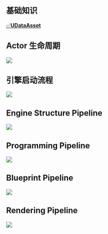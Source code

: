 
## 基础知识

[✅**UDataAsset**](https://github.com/HushengStudent/myUnreal/blob/main/Doc/Basics/basic_info_udataasset/basic_info_udataasset.md)

## Actor 生命周期

![](https://github.com/HushengStudent/myUnreal/blob/main/Doc/Basics/basic_knowledge/actorlifecycle1.png?raw=true)

## 引擎启动流程

![](https://github.com/HushengStudent/myUnreal/blob/main/Doc/Basics/basic_knowledge/engine.png?raw=true)

## Engine Structure Pipeline

![](https://github.com/HushengStudent/myUnreal/blob/main/Doc/Basics/basic_knowledge/engine_structure_pipeline.jpg?raw=true)

## Programming Pipeline

![](https://github.com/HushengStudent/myUnreal/blob/main/Doc/Basics/basic_knowledge/programming_pipeline.jpg?raw=true)

## Blueprint Pipeline

![](https://github.com/HushengStudent/myUnreal/blob/main/Doc/Basics/basic_knowledge/blueprint_pipeline.jpg?raw=true)

## Rendering Pipeline

![](https://github.com/HushengStudent/myUnreal/blob/main/Doc/Basics/basic_knowledge/rendering_pipeline.jpg?raw=true)
